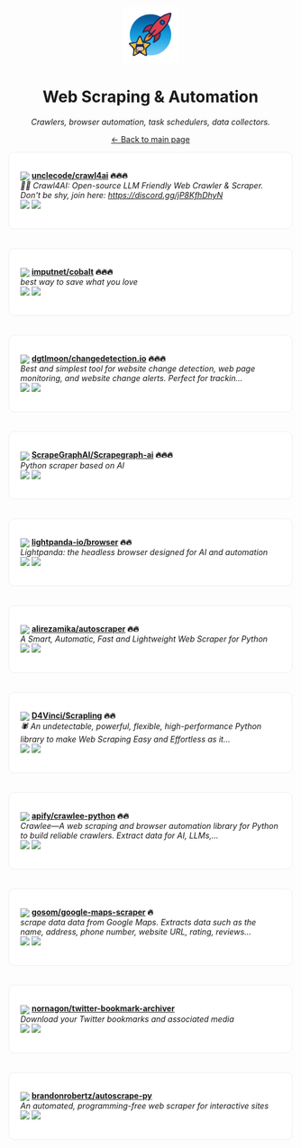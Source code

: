 <p align="center"><img src="../assets/awesome-logo.png" width="100" alt="Awesome Repos"/></p>
<h1 align="center">Web Scraping & Automation</h1>
<p align="center"><i>Crawlers, browser automation, task schedulers, data collectors.</i></p>

<p align="center"><a href="../README.md">← Back to main page</a></p>

<div align="left" style="border:1px solid #eee; border-radius:10px; padding:18px 20px; background:#fff;">

<img src="https://avatars.githubusercontent.com/u/12494079?v=4" width="32" style="vertical-align:middle;"/> <strong><a href="https://github.com/unclecode/crawl4ai">unclecode/crawl4ai</a> 🔥🔥🔥</strong><br/>
<em>🚀🤖 Crawl4AI: Open-source LLM Friendly Web Crawler & Scraper. Don't be shy, join here: https://discord.gg/jP8KfhDhyN</em><br/>
<span>
<a href="https://github.com/unclecode/crawl4ai/stargazers"><img src="https://img.shields.io/github/stars/unclecode/crawl4ai?style=flat-square&labelColor=343b41"></a>
<a href="https://github.com/unclecode/crawl4ai/network/members"><img src="https://img.shields.io/github/forks/unclecode/crawl4ai?style=flat-square&labelColor=343b41"></a>
</span>
</div><br><br>

<div align="left" style="border:1px solid #eee; border-radius:10px; padding:18px 20px; background:#fff;">

<img src="https://avatars.githubusercontent.com/u/152056268?v=4" width="32" style="vertical-align:middle;"/> <strong><a href="https://github.com/imputnet/cobalt">imputnet/cobalt</a> 🔥🔥🔥</strong><br/>
<em>best way to save what you love</em><br/>
<span>
<a href="https://github.com/imputnet/cobalt/stargazers"><img src="https://img.shields.io/github/stars/imputnet/cobalt?style=flat-square&labelColor=343b41"></a>
<a href="https://github.com/imputnet/cobalt/network/members"><img src="https://img.shields.io/github/forks/imputnet/cobalt?style=flat-square&labelColor=343b41"></a>
</span>
</div><br><br>

<div align="left" style="border:1px solid #eee; border-radius:10px; padding:18px 20px; background:#fff;">

<img src="https://avatars.githubusercontent.com/u/275001?v=4" width="32" style="vertical-align:middle;"/> <strong><a href="https://github.com/dgtlmoon/changedetection.io">dgtlmoon/changedetection.io</a> 🔥🔥🔥</strong><br/>
<em>Best and simplest tool for website change detection, web page monitoring, and website change alerts. Perfect for trackin...</em><br/>
<span>
<a href="https://github.com/dgtlmoon/changedetection.io/stargazers"><img src="https://img.shields.io/github/stars/dgtlmoon/changedetection.io?style=flat-square&labelColor=343b41"></a>
<a href="https://github.com/dgtlmoon/changedetection.io/network/members"><img src="https://img.shields.io/github/forks/dgtlmoon/changedetection.io?style=flat-square&labelColor=343b41"></a>
</span>
</div><br><br>

<div align="left" style="border:1px solid #eee; border-radius:10px; padding:18px 20px; background:#fff;">

<img src="https://avatars.githubusercontent.com/u/171017415?v=4" width="32" style="vertical-align:middle;"/> <strong><a href="https://github.com/ScrapeGraphAI/Scrapegraph-ai">ScrapeGraphAI/Scrapegraph-ai</a> 🔥🔥🔥</strong><br/>
<em>Python scraper based on AI</em><br/>
<span>
<a href="https://github.com/ScrapeGraphAI/Scrapegraph-ai/stargazers"><img src="https://img.shields.io/github/stars/ScrapeGraphAI/Scrapegraph-ai?style=flat-square&labelColor=343b41"></a>
<a href="https://github.com/ScrapeGraphAI/Scrapegraph-ai/network/members"><img src="https://img.shields.io/github/forks/ScrapeGraphAI/Scrapegraph-ai?style=flat-square&labelColor=343b41"></a>
</span>
</div><br><br>

<div align="left" style="border:1px solid #eee; border-radius:10px; padding:18px 20px; background:#fff;">

<img src="https://avatars.githubusercontent.com/u/145980012?v=4" width="32" style="vertical-align:middle;"/> <strong><a href="https://github.com/lightpanda-io/browser">lightpanda-io/browser</a> 🔥🔥</strong><br/>
<em>Lightpanda: the headless browser designed for AI and automation</em><br/>
<span>
<a href="https://github.com/lightpanda-io/browser/stargazers"><img src="https://img.shields.io/github/stars/lightpanda-io/browser?style=flat-square&labelColor=343b41"></a>
<a href="https://github.com/lightpanda-io/browser/network/members"><img src="https://img.shields.io/github/forks/lightpanda-io/browser?style=flat-square&labelColor=343b41"></a>
</span>
</div><br><br>

<div align="left" style="border:1px solid #eee; border-radius:10px; padding:18px 20px; background:#fff;">

<img src="https://avatars.githubusercontent.com/u/17881612?v=4" width="32" style="vertical-align:middle;"/> <strong><a href="https://github.com/alirezamika/autoscraper">alirezamika/autoscraper</a> 🔥🔥</strong><br/>
<em>A Smart, Automatic, Fast and Lightweight Web Scraper for Python</em><br/>
<span>
<a href="https://github.com/alirezamika/autoscraper/stargazers"><img src="https://img.shields.io/github/stars/alirezamika/autoscraper?style=flat-square&labelColor=343b41"></a>
<a href="https://github.com/alirezamika/autoscraper/network/members"><img src="https://img.shields.io/github/forks/alirezamika/autoscraper?style=flat-square&labelColor=343b41"></a>
</span>
</div><br><br>

<div align="left" style="border:1px solid #eee; border-radius:10px; padding:18px 20px; background:#fff;">

<img src="https://avatars.githubusercontent.com/u/20604835?v=4" width="32" style="vertical-align:middle;"/> <strong><a href="https://github.com/D4Vinci/Scrapling">D4Vinci/Scrapling</a> 🔥🔥</strong><br/>
<em>🕷️ An undetectable, powerful, flexible, high-performance Python library to make Web Scraping Easy and Effortless as it...</em><br/>
<span>
<a href="https://github.com/D4Vinci/Scrapling/stargazers"><img src="https://img.shields.io/github/stars/D4Vinci/Scrapling?style=flat-square&labelColor=343b41"></a>
<a href="https://github.com/D4Vinci/Scrapling/network/members"><img src="https://img.shields.io/github/forks/D4Vinci/Scrapling?style=flat-square&labelColor=343b41"></a>
</span>
</div><br><br>

<div align="left" style="border:1px solid #eee; border-radius:10px; padding:18px 20px; background:#fff;">

<img src="https://avatars.githubusercontent.com/u/24586296?v=4" width="32" style="vertical-align:middle;"/> <strong><a href="https://github.com/apify/crawlee-python">apify/crawlee-python</a> 🔥🔥</strong><br/>
<em>Crawlee—A web scraping and browser automation library for Python to build reliable crawlers. Extract data for AI, LLMs,...</em><br/>
<span>
<a href="https://github.com/apify/crawlee-python/stargazers"><img src="https://img.shields.io/github/stars/apify/crawlee-python?style=flat-square&labelColor=343b41"></a>
<a href="https://github.com/apify/crawlee-python/network/members"><img src="https://img.shields.io/github/forks/apify/crawlee-python?style=flat-square&labelColor=343b41"></a>
</span>
</div><br><br>

<div align="left" style="border:1px solid #eee; border-radius:10px; padding:18px 20px; background:#fff;">

<img src="https://avatars.githubusercontent.com/u/454718?v=4" width="32" style="vertical-align:middle;"/> <strong><a href="https://github.com/gosom/google-maps-scraper">gosom/google-maps-scraper</a> 🔥</strong><br/>
<em>scrape data  data from Google Maps. Extracts data such as the name, address, phone number, website URL, rating,  reviews...</em><br/>
<span>
<a href="https://github.com/gosom/google-maps-scraper/stargazers"><img src="https://img.shields.io/github/stars/gosom/google-maps-scraper?style=flat-square&labelColor=343b41"></a>
<a href="https://github.com/gosom/google-maps-scraper/network/members"><img src="https://img.shields.io/github/forks/gosom/google-maps-scraper?style=flat-square&labelColor=343b41"></a>
</span>
</div><br><br>

<div align="left" style="border:1px solid #eee; border-radius:10px; padding:18px 20px; background:#fff;">

<img src="https://avatars.githubusercontent.com/u/172800?v=4" width="32" style="vertical-align:middle;"/> <strong><a href="https://github.com/nornagon/twitter-bookmark-archiver">nornagon/twitter-bookmark-archiver</a> </strong><br/>
<em>Download your Twitter bookmarks and associated media</em><br/>
<span>
<a href="https://github.com/nornagon/twitter-bookmark-archiver/stargazers"><img src="https://img.shields.io/github/stars/nornagon/twitter-bookmark-archiver?style=flat-square&labelColor=343b41"></a>
<a href="https://github.com/nornagon/twitter-bookmark-archiver/network/members"><img src="https://img.shields.io/github/forks/nornagon/twitter-bookmark-archiver?style=flat-square&labelColor=343b41"></a>
</span>
</div><br><br>

<div align="left" style="border:1px solid #eee; border-radius:10px; padding:18px 20px; background:#fff;">

<img src="https://avatars.githubusercontent.com/u/2670795?v=4" width="32" style="vertical-align:middle;"/> <strong><a href="https://github.com/brandonrobertz/autoscrape-py">brandonrobertz/autoscrape-py</a> </strong><br/>
<em>An automated, programming-free web scraper for interactive sites</em><br/>
<span>
<a href="https://github.com/brandonrobertz/autoscrape-py/stargazers"><img src="https://img.shields.io/github/stars/brandonrobertz/autoscrape-py?style=flat-square&labelColor=343b41"></a>
<a href="https://github.com/brandonrobertz/autoscrape-py/network/members"><img src="https://img.shields.io/github/forks/brandonrobertz/autoscrape-py?style=flat-square&labelColor=343b41"></a>
</span>
</div><br><br>

